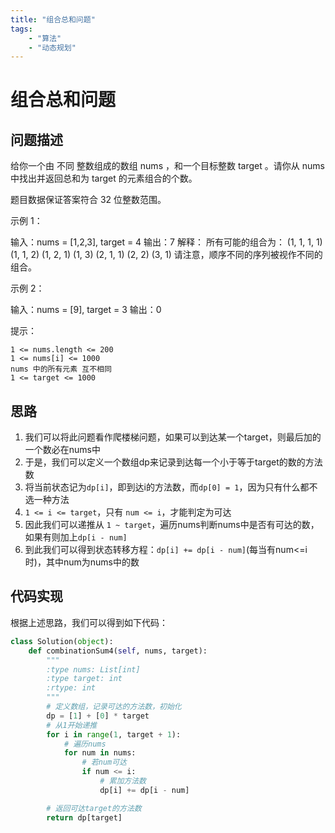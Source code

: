 ```yaml
---
title: "组合总和问题"
tags:
    - "算法"
    - "动态规划"
---
```


# 组合总和问题

## 问题描述
给你一个由 不同 整数组成的数组 nums ，和一个目标整数 target 。请你从 nums 中找出并返回总和为 target 的元素组合的个数。

题目数据保证答案符合 32 位整数范围。

 

示例 1：

输入：nums = [1,2,3], target = 4
输出：7
解释：
所有可能的组合为：
(1, 1, 1, 1)
(1, 1, 2)
(1, 2, 1)
(1, 3)
(2, 1, 1)
(2, 2)
(3, 1)
请注意，顺序不同的序列被视作不同的组合。

示例 2：

输入：nums = [9], target = 3
输出：0

 

提示：

    1 <= nums.length <= 200
    1 <= nums[i] <= 1000
    nums 中的所有元素 互不相同
    1 <= target <= 1000

## 思路
1. 我们可以将此问题看作爬楼梯问题，如果可以到达某一个target，则最后加的一个数必在nums中
2. 于是，我们可以定义一个数组dp来记录到达每一个小于等于target的数的方法数
3. 将当前状态记为`dp[i]`，即到达i的方法数，而`dp[0] = 1`，因为只有什么都不选一种方法
4. `1 <= i <= target`，只有 `num <= i`，才能判定为可达
5. 因此我们可以递推从 `1 ~ target`，遍历nums判断nums中是否有可达的数，如果有则加上`dp[i - num]`
6. 到此我们可以得到状态转移方程：`dp[i] += dp[i - num]`(每当有num<=i时)，其中num为nums中的数

## 代码实现
根据上述思路，我们可以得到如下代码：
~~~python
class Solution(object):
    def combinationSum4(self, nums, target):
        """
        :type nums: List[int]
        :type target: int
        :rtype: int
        """
        # 定义数组，记录可达的方法数，初始化
        dp = [1] + [0] * target
        # 从1开始递推
        for i in range(1, target + 1):
            # 遍历nums
            for num in nums:
                # 若num可达
                if num <= i:
                    # 累加方法数
                    dp[i] += dp[i - num]

        # 返回可达target的方法数
        return dp[target]
~~~
